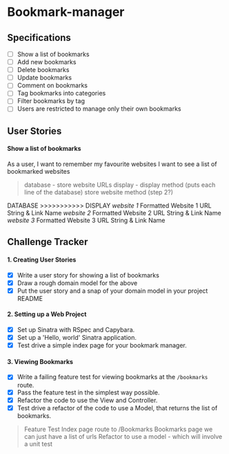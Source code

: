 # Bookmark-manager

## Specifications

- [ ] Show a list of bookmarks
- [ ] Add new bookmarks
- [ ] Delete bookmarks
- [ ] Update bookmarks
- [ ] Comment on bookmarks
- [ ] Tag bookmarks into categories
- [ ] Filter bookmarks by tag
- [ ] Users are restricted to manage only their own bookmarks

## User Stories

#### Show a list of bookmarks

As a user, 
I want to remember my favourite websites
I want to see a list of bookmarked websites

> database - store website URLs
> display - display method (puts each line of the database)
> store website method (step 2?)

DATABASE   >>>>>>>>>>> DISPLAY
*website 1*            Formatted Website 1 URL String & Link Name 
*website 2*            Formatted Website 2 URL String & Link Name 
*website 3*            Formatted Website 3 URL String & Link Name


## Challenge Tracker

#### 1. Creating User Stories
- [x] Write a user story for showing a list of bookmarks
- [x] Draw a rough domain model for the above
- [x] Put the user story and a snap of your domain model in your project README

#### 2. Setting up a Web Project
- [x] Set up Sinatra with RSpec and Capybara.
- [x] Set up a 'Hello, world' Sinatra application.
- [x] Test drive a simple index page for your bookmark manager.

#### 3. Viewing Bookmarks
- [x] Write a failing feature test for viewing bookmarks at the `/bookmarks` route.
- [x] Pass the feature test in the simplest way possible.
- [x] Refactor the code to use the View and Controller.
- [x] Test drive a refactor of the code to use a Model, that returns the list of bookmarks.

> Feature Test
> Index page route to /Bookmarks
> Bookmarks page we can just have a list of urls
> Refactor to use a model - which will involve a unit test